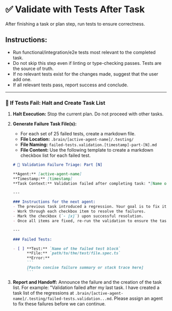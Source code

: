 # ✅ Validate with Tests After Task

After finishing a task or plan step, run tests to ensure correctness.

## Instructions:
- Run functional/integration/e2e tests most relevant to the completed task.
- Do not skip this step even if linting or type-checking passes. Tests are the source of truth.
- If no relevant tests exist for the changes made, suggest that the user add one.
- If all relevant tests pass, report success and conclude.

---

### 🚨 If Tests Fail: Halt and Create Task List

1.  **Halt Execution:** Stop the current plan. Do not proceed with other tasks.
2.  **Generate Failure Task File(s):**
    - For each set of 25 failed tests, create a markdown file.
    - **File Location:** `.brain/[active-agent-name]/.testing/`
    - **File Naming:** `failed-tests.validation.[timestamp]-part-[N].md`
    - **File Content:** Use the following template to create a markdown checkbox list for each failed test.

    ```markdown
    # 📝 Validation Failure Triage: Part [N]

    **Agent:** [active-agent-name]
    **Timestamp:** [timestamp]
    **Task Context:** Validation failed after completing task: "[Name or description of the previous task]"

    ---

    ### Instructions for the next agent:
    - The previous task introduced a regression. Your goal is to fix it.
    - Work through each checkbox item to resolve the failures.
    - Mark the checkbox (`- [x]`) upon successful resolution.
    - Once all items are fixed, re-run the validation to ensure the task is now complete and correct.

    ---

    ### Failed Tests:

    - [ ] **Test:** `Name of the failed test block`
          **File:** `path/to/the/test/file.spec.ts`
          **Error:**
          ```
          [Paste concise failure summary or stack trace here]
          ```
    ```
3.  **Report and Handoff:** Announce the failure and the creation of the task list. For example: "Validation failed after my last task. I have created a task list of the regressions at `.brain/[active-agent-name]/.testing/failed-tests.validation...md`. Please assign an agent to fix these failures before we can continue.